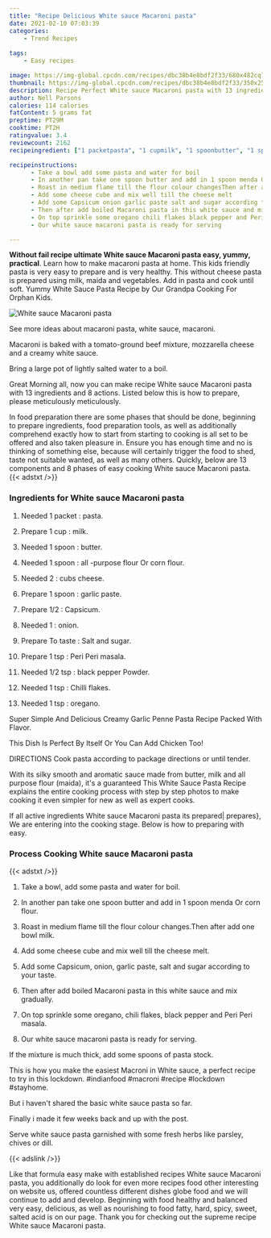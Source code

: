 ```yaml
---
title: "Recipe Delicious White sauce Macaroni pasta"
date: 2021-02-10 07:03:39
categories:
    - Trend Recipes
    
tags:
    - Easy recipes

image: https://img-global.cpcdn.com/recipes/dbc38b4e8bdf2f33/680x482cq70/white-sauce-macaroni-pasta-recipe-main-photo.jpg
thumbnail: https://img-global.cpcdn.com/recipes/dbc38b4e8bdf2f33/350x250cq70/white-sauce-macaroni-pasta-recipe-main-photo.jpg
description: Recipe Perfect White sauce Macaroni pasta with 13 ingredients and 8 stages of easy cooking.
author: Nell Parsons
calories: 114 calories
fatContent: 5 grams fat
preptime: PT29M
cooktime: PT2H
ratingvalue: 3.4
reviewcount: 2162
recipeingredient: ["1 packetpasta", "1 cupmilk", "1 spoonbutter", "1 spoonall purpose flour Or corn flour", "2cubs cheese", "1 spoongarlic paste", "1/2Capsicum", "1onion", "To tasteSalt and sugar", "1 tspPeri Peri masala", "1/2 tspblack pepper Powder", "1 tspChilli flakes", "1 tsporegano"]

recipeinstructions: 
      - Take a bowl add some pasta and water for boil 
      - In another pan take one spoon butter and add in 1 spoon menda Or corn flour 
      - Roast in medium flame till the flour colour changesThen after add one bowl milk 
      - Add some cheese cube and mix well till the cheese melt 
      - Add some Capsicum onion garlic paste salt and sugar according to your taste 
      - Then after add boiled Macaroni pasta in this white sauce and mix gradually 
      - On top sprinkle some oregano chili flakes black pepper and Peri Peri masala 
      - Our white sauce macaroni pasta is ready for serving

---
```




**Without fail recipe ultimate White sauce Macaroni pasta easy, yummy, practical**. Learn how to make macaroni pasta at home. This kids friendly pasta is very easy to prepare and is very healthy. This without cheese pasta is prepared using milk, maida and vegetables. Add in pasta and cook until soft. Yummy White Sauce Pasta Recipe by Our Grandpa Cooking For Orphan Kids.


![White sauce Macaroni pasta](https://img-global.cpcdn.com/recipes/dbc38b4e8bdf2f33/680x482cq70/white-sauce-macaroni-pasta-recipe-main-photo.jpg "White sauce Macaroni pasta")



See more ideas about macaroni pasta, white sauce, macaroni.

Macaroni is baked with a tomato-ground beef mixture, mozzarella cheese and a creamy white sauce.

Bring a large pot of lightly salted water to a boil.


Great Morning all, now you can make recipe White sauce Macaroni pasta with 13 ingredients and 8 actions. Listed below this is how to prepare, please meticulously meticulously.

In food preparation there are some phases that should be done, beginning to prepare ingredients, food preparation tools, as well as additionally comprehend exactly how to start from starting to cooking is all set to be offered and also taken pleasure in. Ensure you has enough time and no is thinking of something else, because will certainly trigger the food to shed, taste not suitable wanted, as well as many others. Quickly, below are 13 components and 8 phases of easy cooking White sauce Macaroni pasta.
{{< adstxt />}}

### Ingredients for White sauce Macaroni pasta


1. Needed 1 packet : pasta.

1. Prepare 1 cup : milk.

1. Needed 1 spoon : butter.

1. Needed 1 spoon : all -purpose flour Or corn flour.

1. Needed 2 : cubs cheese.

1. Prepare 1 spoon : garlic paste.

1. Prepare 1/2 : Capsicum.

1. Needed 1 : onion.

1. Prepare To taste : Salt and sugar.

1. Prepare 1 tsp : Peri Peri masala.

1. Needed 1/2 tsp : black pepper Powder.

1. Needed 1 tsp : Chilli flakes.

1. Needed 1 tsp : oregano.


Super Simple And Delicious Creamy Garlic Penne Pasta Recipe Packed With Flavor.

This Dish Is Perfect By Itself Or You Can Add Chicken Too!

DIRECTIONS Cook pasta according to package directions or until tender.

With its silky smooth and aromatic sauce made from butter, milk and all purpose flour (maida), it&#39;s a guaranteed This White Sauce Pasta Recipe explains the entire cooking process with step by step photos to make cooking it even simpler for new as well as expert cooks.


If all active ingredients White sauce Macaroni pasta its prepared| prepares}, We are entering into the cooking stage. Below is how to preparing with easy.

### Process Cooking White sauce Macaroni pasta

{{< adstxt />}}


1. Take a bowl, add some pasta and water for boil.



1. In another pan take one spoon butter and add in 1 spoon menda Or corn flour.



1. Roast in medium flame till the flour colour changes.Then after add one bowl milk.



1. Add some cheese cube and mix well till the cheese melt.



1. Add some Capsicum, onion, garlic paste, salt and sugar according to your taste.



1. Then after add boiled Macaroni pasta in this white sauce and mix gradually.



1. On top sprinkle some oregano, chili flakes, black pepper and Peri Peri masala.



1. Our white sauce macaroni pasta is ready for serving.




If the mixture is much thick, add some spoons of pasta stock.

This is how you make the easiest Macroni in White sauce, a perfect recipe to try in this lockdown. #indianfood #macroni #recipe #lockdown #stayhome.

But i haven&#39;t shared the basic white sauce pasta so far.

Finally i made it few weeks back and up with the post.

Serve white sauce pasta garnished with some fresh herbs like parsley, chives or dill.


{{< adslink />}}

Like that formula easy make with established recipes White sauce Macaroni pasta, you additionally do look for even more recipes food other interesting on website us, offered countless different dishes globe food and we will continue to add and develop. Beginning with food healthy and balanced very easy, delicious, as well as nourishing to food fatty, hard, spicy, sweet, salted acid is on our page. Thank you for checking out the supreme recipe White sauce Macaroni pasta.
